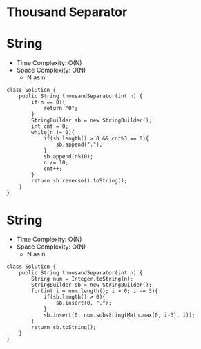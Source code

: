 # Thousand Separator

# String

- Time Complexity: O(N)
- Space Complexity: O(N)
  - N as n

```
class Solution {
    public String thousandSeparator(int n) {
        if(n == 0){
            return "0";
        }
        StringBuilder sb = new StringBuilder();
        int cnt = 0;
        while(n != 0){
            if(sb.length() > 0 && cnt%3 == 0){
                sb.append(".");
            }
            sb.append(n%10);
            n /= 10;
            cnt++;
        }
        return sb.reverse().toString();
    }
}
```

# String

- Time Complexity: O(N)
- Space Complexity: O(N)
  - N as n

```
class Solution {
    public String thousandSeparator(int n) {
        String num = Integer.toString(n);
        StringBuilder sb = new StringBuilder();
        for(int i = num.length(); i > 0; i -= 3){
            if(sb.length() > 0){
                sb.insert(0, ".");
            }
            sb.insert(0, num.substring(Math.max(0, i-3), i));
        }
        return sb.toString();
    }
}
```
